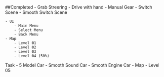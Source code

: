 ##Completed
    - Grab Streering
    - Drive with hand
    - Manual Gear
    - Switch Scene
    - Smooth Switch Scene

    - UI
        - Main Menu
        - Select Menu
        - Back Menu
    - Map
        - Level 01
        - Level 02
        - Level 03
        - Level 04 (50%)


Task
    - 5 Model Car
    - Smooth Sound Car
    - Smooth Engine Car
    - Map
        - Level 05
    